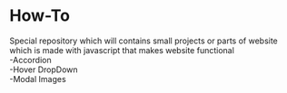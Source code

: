 # How-To
Special repository which will contains small projects or parts of website which is made with javascript that makes website functional
</br>
-Accordion
</br>
-Hover DropDown
</br>
-Modal Images
